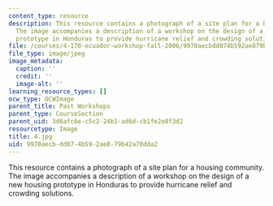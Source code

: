 ```yaml
---
content_type: resource
description: This resource contains a photograph of a site plan for a housing community.
  The image accompanies a description of a workshop on the design of a new housing
  prototype in Honduras to provide hurricane relief and crowding solutions.
file: /courses/4-170-ecuador-workshop-fall-2006/9970aecbdd074b592ae879b42a70dda2_4.jpg
file_type: image/jpeg
image_metadata:
  caption: ''
  credit: ''
  image-alt: ''
learning_resource_types: []
ocw_type: OCWImage
parent_title: Past Workshops
parent_type: CourseSection
parent_uid: 3d6afc6e-c5c2-24b1-ad6d-cb1fe2e8f3d2
resourcetype: Image
title: 4.jpg
uid: 9970aecb-dd07-4b59-2ae8-79b42a70dda2
---
```

This resource contains a photograph of a site plan for a housing community. The image accompanies a description of a workshop on the design of a new housing prototype in Honduras to provide hurricane relief and crowding solutions.

